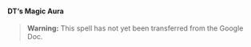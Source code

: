#### DT‘s Magic Aura
<!-- previously "Arcanist’s Magic Aura" -->
<!-- markdownlint-disable-next-line no-emphasis-as-heading -->

> **Warning:**
> This spell has not yet been transferred from the Google Doc.
